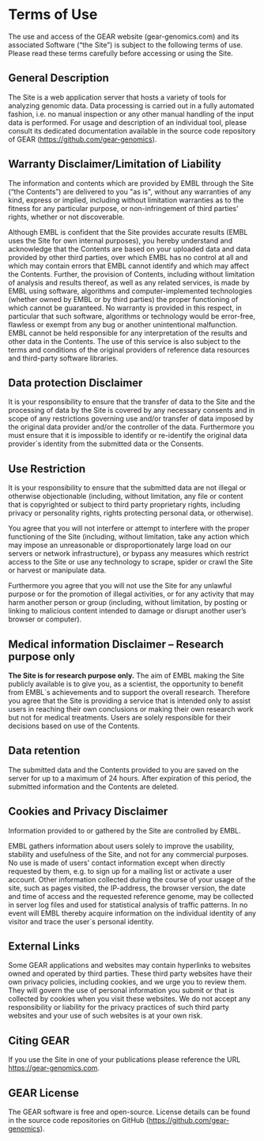 # Terms of Use

The use and access of the GEAR website (gear-genomics.com) and its associated Software (“the Site”) is subject to the following
terms of use. Please read these terms carefully before accessing or using the Site.

## General Description

The Site is a web application server that hosts a variety of tools for analyzing genomic data. Data processing is carried
out in a fully automated fashion, i.e. no manual inspection or any other manual handling of the input data is performed.
For usage and description of an individual tool, please consult its dedicated documentation available in the
source code repository of GEAR (https://github.com/gear-genomics).

## Warranty Disclaimer/Limitation of Liability

The information and contents which are provided by EMBL through the Site (“the Contents”) are delivered to you "as is", without
any warranties of any kind, express or implied, including without limitation warranties as to the fitness for any
particular purpose, or non-infringement of third parties’ rights, whether or not discoverable.

Although EMBL is confident that the Site provides accurate results (EMBL uses the Site for own internal purposes), you hereby
understand and acknowledge that the Contents are based on your uploaded data and data provided by other third parties,
over which EMBL has no control at all and which may contain errors that EMBL cannot identify and which may affect
the Contents. Further, the provision of Contents, including without limitation of analysis and results thereof, as
well as any related services, is made by EMBL using software, algorithms and computer-implemented technologies (whether
owned by EMBL or by third parties) the proper functioning of which cannot be guaranteed. No warranty is provided
in this respect, in particular that such software, algorithms or technology would be error-free, flawless or exempt
from any bug or another unintentional malfunction. EMBL cannot be held responsible for any interpretation of the
results and other data in the Contents. The use of this service is also subject to the terms and conditions of the
original providers of reference data resources and third-party software libraries.

## Data protection Disclaimer

It is your responsibility to ensure that the transfer of data to the Site and the processing of data by the Site is covered
by any necessary consents and in scope of any restrictions governing use and/or transfer of data imposed by the original
data provider and/or the controller of the data. Furthermore you must ensure that it is impossible to identify or
re-identify the original data provider´s identity from the submitted data or the Consents.

## Use Restriction

It is your responsibility to ensure that the submitted data are not illegal or otherwise objectionable (including, without
limitation, any file or content that is copyrighted or subject to third party proprietary rights, including privacy
or personality rights, rights protecting personal data, or otherwise).

You agree that you will not interfere or attempt to interfere with the proper functioning of the Site (including, without
limitation, take any action which may impose an unreasonable or disproportionately large load on our servers or network
infrastructure), or bypass any measures which restrict access to the Site or use any technology to scrape, spider
or crawl the Site or harvest or manipulate data.

Furthermore you agree that you will not use the Site for any unlawful purpose or for the promotion of illegal activities,
or for any activity that may harm another person or group (including, without limitation, by posting or linking to
malicious content intended to damage or disrupt another user’s browser or computer).

## Medical information Disclaimer – Research purpose only

**The Site is for research purpose only.**
The aim of EMBL making the Site publicly available is to give you, as a scientist, the opportunity to benefit from EMBL´s
achievements and to support the overall research. Therefore you agree that the Site is providing a service that is
intended only to assist users in reaching their own conclusions or making their own research work but not for medical
treatments. Users are solely responsible for their decisions based on use of the Contents.

## Data retention

The submitted data and the Contents provided to you are saved on the server for up to a maximum of 24 hours.
After expiration of this period, the submitted information and the Contents are deleted.

## Cookies and Privacy Disclaimer

Information provided to or gathered by the Site are controlled by EMBL.

EMBL gathers information about users solely to improve the usability, stability and usefulness of the Site, and not for any
commercial purposes. No use is made of users' contact information except when directly requested by them, e.g. to
sign up for a mailing list or activate a user account. Other information collected during the course of your usage
of the site, such as pages visited, the IP-address, the browser version, the date and time of access and the requested
reference genome, may be collected in server log files and used for statistical analysis of traffic patterns. In
no event will EMBL thereby acquire information on the individual identity of any visitor and trace the user´s personal
identity.

## External Links

Some GEAR applications and websites may contain hyperlinks to websites owned and operated by third parties. These third party
websites have their own privacy policies, including cookies, and we urge you to review them. They will govern the
use of personal information you submit or that is collected by cookies when you visit these websites. We do not accept
any responsibility or liability for the privacy practices of such third party websites and your use of such websites
is at your own risk.

## Citing GEAR

If you use the Site in one of your publications please reference the URL https://gear-genomics.com.

## GEAR License

The GEAR software is free and open-source. License details can be found in the source code repositories on GitHub
(https://github.com/gear-genomics).
